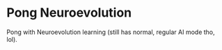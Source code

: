 # Pong Neuroevolution

Pong with Neuroevolution learning (still has normal, regular AI mode tho, lol).
